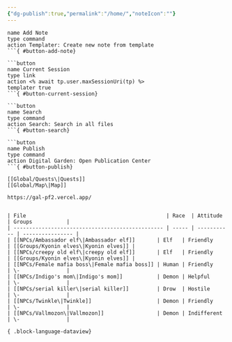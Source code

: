 ```yaml
---
{"dg-publish":true,"permalink":"/home/","noteIcon":""}
---
```


```button
name Add Note
type command
action Templater: Create new note from template
```{ #button-add-note}

```button
name Current Session
type link
action <% await tp.user.maxSessionUri(tp) %>
templater true
```{ #button-current-session}

```button
name Search
type command
action Search: Search in all files
```{ #button-search}

```button
name Publish
type command
action Digital Garden: Open Publication Center
```{ #button-publish}

[[Global/Quests\|Quests]]
[[Global/Map\|Map]]

https://gal-pf2.vercel.app/


| File                                             | Race  | Attitude    | Groups           |
| ------------------------------------------------ | ----- | ----------- | ---------------- |
| [[NPCs/Ambassador elf\|Ambassador elf]]       | Elf   | Friendly    | [[Groups/Kyonin elves\|Kyonin elves]] |
| [[NPCs/creepy old elf\|creepy old elf]]       | Elf   | Friendly    | [[Groups/Kyonin elves\|Kyonin elves]] |
| [[NPCs/Female mafia boss\|Female mafia boss]] | Human | Friendly    | \-               |
| [[NPCs/Indigo's mom\|Indigo's mom]]           | Demon | Helpful     | \-               |
| [[NPCs/serial killer\|serial killer]]         | Drow  | Hostile     | \-               |
| [[NPCs/Twinkle\|Twinkle]]                     | Demon | Friendly    | \-               |
| [[NPCs/Vallmozon\|Vallmozon]]                 | Demon | Indifferent | \-               |

{ .block-language-dataview}